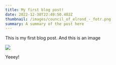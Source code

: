 ```yaml
---
title: My first blog post!
date: 2022-12-30T22:49:50.402Z
thumbnail: /images/council_of_elrond_-_fotr.png
summary: A summary of the post here
---
```


This is my first blog post. And this is an image

![](/images/council_of_elrond_-_fotr.png)

Yeeey!
